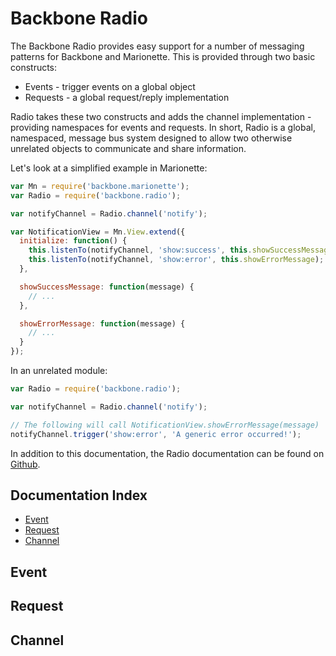 # Backbone Radio

The Backbone Radio provides easy support for a number of messaging patterns for
Backbone and Marionette. This is provided through two basic constructs:

* Events - trigger events on a global object
* Requests - a global request/reply implementation


Radio takes these two constructs and adds the channel implementation - providing
namespaces for events and requests. In short, Radio is a global, namespaced,
message bus system designed to allow two otherwise unrelated objects to
communicate and share information.

Let's look at a simplified example in Marionette:

```javascript
var Mn = require('backbone.marionette');
var Radio = require('backbone.radio');

var notifyChannel = Radio.channel('notify');

var NotificationView = Mn.View.extend({
  initialize: function() {
    this.listenTo(notifyChannel, 'show:success', this.showSuccessMessage);
    this.listenTo(notifyChannel, 'show:error', this.showErrorMessage);
  },

  showSuccessMessage: function(message) {
    // ...
  },

  showErrorMessage: function(message) {
    // ...
  }
});
```

In an unrelated module:

```javascript
var Radio = require('backbone.radio');

var notifyChannel = Radio.channel('notify');

// The following will call NotificationView.showErrorMessage(message)
notifyChannel.trigger('show:error', 'A generic error occurred!');
```

In addition to this documentation, the Radio documentation can be found on
[Github](https://github.com/marionettejs/backbone.radio).

## Documentation Index

* [Event](#event)
* [Request](#request)
* [Channel](#channel)

## Event

## Request

## Channel
